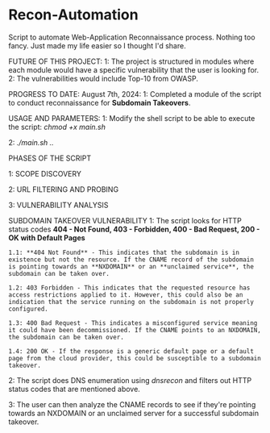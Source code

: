 # Recon-Automation
Script to automate Web-Application Reconnaissance process. Nothing too fancy. Just made my life easier so I thought I'd share.

FUTURE OF THIS PROJECT:
1: The project is structured in modules where each module would have a specific vulnerability that the user is looking for.
2: The vulnerabilities would include Top-10 from OWASP.

PROGRESS TO DATE:
  August 7th, 2024:
    1: Completed a module of the script to conduct reconnaissance for **Subdomain Takeovers**.
    
USAGE AND PARAMETERS:
1: Modify the shell script to be able to execute the script: 
  _chmod +x main.sh_
  
2: _./main.sh <domainName> .. <Nth domainName>_

PHASES OF THE SCRIPT

1: SCOPE DISCOVERY

2: URL FILTERING AND PROBING

3: VULNERABILITY ANALYSIS


SUBDOMAIN TAKEOVER VULNERABILITY
  1: The script looks for HTTP status codes **404 - Not Found, 403 - Forbidden, 400 - Bad Request, 200 - OK with Default Pages**
  
    1.1: **404 Not Found** - This indicates that the subdomain is in existence but not the resource. If the CNAME record of the subdomain is pointing towards an **NXDOMAIN** or an **unclaimed service**, the subdomain can be taken over.
    
    1.2: 403 Forbidden - This indicates that the requested resource has access restrictions applied to it. However, this could also be an indication that the service running on the subdomain is not properly configured.
    
    1.3: 400 Bad Request - This indicates a misconfigured service meaning it could have been decommissioned. If the CNAME points to an NXDOMAIN, the subdomain can be taken over.
    
    1.4: 200 OK - If the response is a generic default page or a default page from the cloud provider, this could be susceptible to a subdomain takeover. 
    
  2: The script does DNS enumeration using _dnsrecon_ and filters out HTTP status codes that are mentioned above.

  3: The user can then analyze the CNAME records to see if they're pointing towards an NXDOMAIN or an unclaimed server for a successful subdomain takeover.


